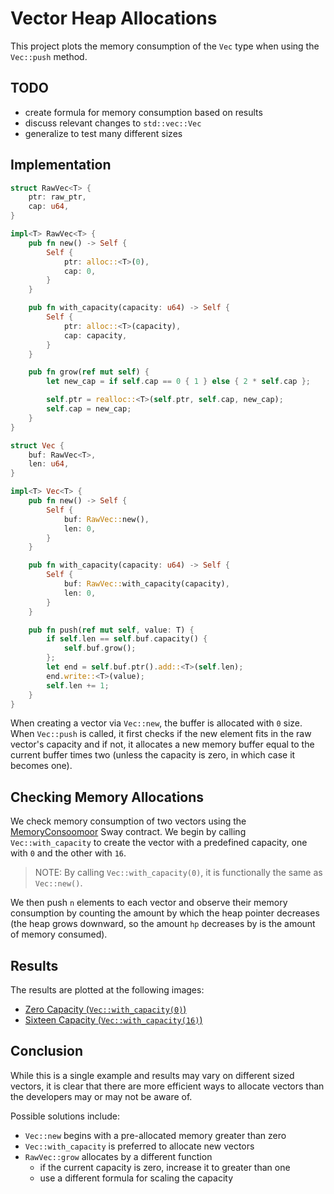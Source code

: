 # Vector Heap Allocations

This project plots the memory consumption of the `Vec` type when using the `Vec::push` method.

## TODO

- create formula for memory consumption based on results
- discuss relevant changes to `std::vec::Vec`
- generalize to test many different sizes

## Implementation

```rs
struct RawVec<T> {
    ptr: raw_ptr,
    cap: u64,
}

impl<T> RawVec<T> {
    pub fn new() -> Self {
        Self {
            ptr: alloc::<T>(0),
            cap: 0,
        }
    }

    pub fn with_capacity(capacity: u64) -> Self {
        Self {
            ptr: alloc::<T>(capacity),
            cap: capacity,
        }
    }

    pub fn grow(ref mut self) {
        let new_cap = if self.cap == 0 { 1 } else { 2 * self.cap };

        self.ptr = realloc::<T>(self.ptr, self.cap, new_cap);
        self.cap = new_cap;
    }
}

struct Vec {
    buf: RawVec<T>,
    len: u64,
}

impl<T> Vec<T> {
    pub fn new() -> Self {
        Self {
            buf: RawVec::new(),
            len: 0,
        }
    }

    pub fn with_capacity(capacity: u64) -> Self {
        Self {
            buf: RawVec::with_capacity(capacity),
            len: 0,
        }
    }

    pub fn push(ref mut self, value: T) {
        if self.len == self.buf.capacity() {
            self.buf.grow();
        };
        let end = self.buf.ptr().add::<T>(self.len);
        end.write::<T>(value);
        self.len += 1;
    }
}
```

When creating a vector via `Vec::new`, the buffer is allocated with `0` size. When `Vec::push` is
called, it first checks if the new element fits in the raw vector's capacity and if not, it
allocates a new memory buffer equal to the current buffer times two (unless the capacity is zero,
in which case it becomes one).

## Checking Memory Allocations

We check memory consumption of two vectors using the [MemoryConsoomoor](./src/main.sw) Sway
contract. We begin by calling `Vec::with_capacity` to create the vector with a predefined capacity,
one with `0` and the other with `16`.

> NOTE: By calling `Vec::with_capacity(0)`, it is functionally the same as `Vec::new()`.

We then push `n` elements to each vector and observe their memory consumption by counting the amount
by which the heap pointer decreases (the heap grows downward, so the amount `hp` decreases by is the
amount of memory consumed).

## Results

The results are plotted at the following images:

- [Zero Capacity (`Vec::with_capacity(0)`)](./zero_cap.png)
- [Sixteen Capacity (`Vec::with_capacity(16)`)](./n_cap.png)

## Conclusion

While this is a single example and results may vary on different sized vectors, it is clear that
there are more efficient ways to allocate vectors than the developers may or may not be aware of.

Possible solutions include:

- `Vec::new` begins with a pre-allocated memory greater than zero
- `Vec::with_capacity` is preferred to allocate new vectors
- `RawVec::grow` allocates by a different function
    - if the current capacity is zero, increase it to greater than one
    - use a different formula for scaling the capacity
